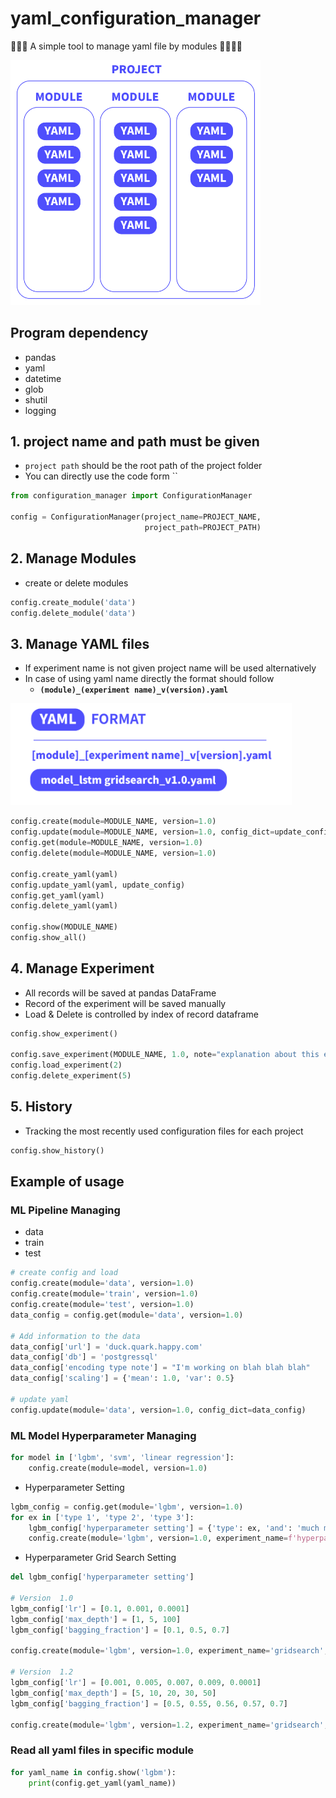 # yaml_configuration_manager

🦆🦆🦆 A simple tool to manage yaml file by modules 🦆🦆🦆🦆

<img src="https://github.com/IllgamhoDuck/yaml_configuration_manager/blob/main/images/structure.png?raw=true" width="400">

## Program dependency
- pandas
- yaml
- datetime
- glob
- shutil
- logging

## 1. project name and path must be given
- `project path` should be the root path of the project folder
- You can directly use the code form ``

```python
from configuration_manager import ConfigurationManager

config = ConfigurationManager(project_name=PROJECT_NAME,
                              project_path=PROJECT_PATH)
```

## 2. Manage Modules
- create or delete modules

```python
config.create_module('data')
config.delete_module('data')
```

## 3. Manage YAML files
- If experiment name is not given project name will be used alternatively
- In case of using yaml name directly the format should follow
  - **`(module)_(experiment name)_v(version).yaml`**

<img src="https://github.com/IllgamhoDuck/yaml_configuration_manager/blob/main/images/yaml_format.png?raw=true" width="450">

```python
config.create(module=MODULE_NAME, version=1.0)
config.update(module=MODULE_NAME, version=1.0, config_dict=update_config)
config.get(module=MODULE_NAME, version=1.0)
config.delete(module=MODULE_NAME, version=1.0)

config.create_yaml(yaml)
config.update_yaml(yaml, update_config)
config.get_yaml(yaml)
config.delete_yaml(yaml)

config.show(MODULE_NAME)
config.show_all()
```

## 4. Manage Experiment
- All records will be saved at pandas DataFrame
- Record of the experiment will be saved manually
- Load & Delete is controlled by index of record dataframe

```python
config.show_experiment()

config.save_experiment(MODULE_NAME, 1.0, note="explanation about this experiment or yaml file")
config.load_experiment(2)
config.delete_experiment(5)
```

## 5. History
- Tracking the most recently used configuration files for each project

```python
config.show_history()
```

## Example of usage

### ML Pipeline Managing
- data
- train
- test

```python
# create config and load
config.create(module='data', version=1.0)
config.create(module='train', version=1.0)
config.create(module='test', version=1.0)
data_config = config.get(module='data', version=1.0)

# Add information to the data
data_config['url'] = 'duck.quark.happy.com'
data_config['db'] = 'postgressql'
data_config['encoding type note'] = "I'm working on blah blah blah"
data_config['scaling'] = {'mean': 1.0, 'var': 0.5}

# update yaml
config.update(module='data', version=1.0, config_dict=data_config)
```

### ML Model Hyperparameter Managing
```python
for model in ['lgbm', 'svm', 'linear regression']:
    config.create(module=model, version=1.0)
```

- Hyperparameter Setting

```python
lgbm_config = config.get(module='lgbm', version=1.0)
for ex in ['type 1', 'type 2', 'type 3']:
    lgbm_config['hyperparameter setting'] = {'type': ex, 'and': 'much more'}
    config.create(module='lgbm', version=1.0, experiment_name=f'hyperparameter {ex}', config_dict=lgbm_config)
```

- Hyperparameter Grid Search Setting

```python
del lgbm_config['hyperparameter setting']

# Version  1.0
lgbm_config['lr'] = [0.1, 0.001, 0.0001]
lgbm_config['max_depth'] = [1, 5, 100]
lgbm_config['bagging_fraction'] = [0.1, 0.5, 0.7]

config.create(module='lgbm', version=1.0, experiment_name='gridsearch', config_dict=lgbm_config)

# Version  1.2
lgbm_config['lr'] = [0.001, 0.005, 0.007, 0.009, 0.0001]
lgbm_config['max_depth'] = [5, 10, 20, 30, 50]
lgbm_config['bagging_fraction'] = [0.5, 0.55, 0.56, 0.57, 0.7]

config.create(module='lgbm', version=1.2, experiment_name='gridsearch', config_dict=lgbm_config)
```

### Read all yaml files in specific module

```python
for yaml_name in config.show('lgbm'):
    print(config.get_yaml(yaml_name))
```
